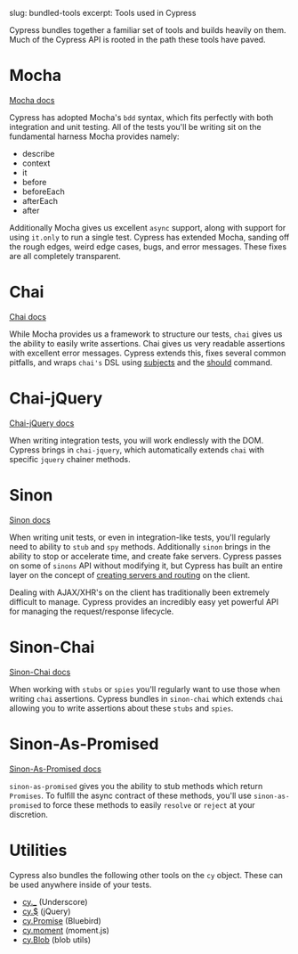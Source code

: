 slug: bundled-tools
excerpt: Tools used in Cypress

Cypress bundles together a familiar set of tools and builds heavily on them. Much of the Cypress API is rooted in the path these tools have paved.

# Mocha

[Mocha docs](http://mochajs.org/)

Cypress has adopted Mocha's `bdd` syntax, which fits perfectly with both integration and unit testing. All of the tests you'll be writing sit on the fundamental harness Mocha provides namely:

* describe
* context
* it
* before
* beforeEach
* afterEach
* after

Additionally Mocha gives us excellent `async` support, along with support for using `it.only` to run a single test. Cypress has extended Mocha, sanding off the rough edges, weird edge cases, bugs, and error messages. These fixes are all completely transparent.

# Chai

[Chai docs](http://chaijs.com/)

While Mocha provides us a framework to structure our tests, `chai` gives us the ability to easily write assertions. Chai gives us very readable assertions with excellent error messages. Cypress extends this, fixes several common pitfalls, and wraps `chai's` DSL using [subjects](https://on.cypress.io/guides/making-assertions) and the [should](https://on.cypress.io/api/should) command.

# Chai-jQuery

[Chai-jQuery docs](https://github.com/chaijs/chai-jquery)

When writing integration tests, you will work endlessly with the DOM. Cypress brings in `chai-jquery`, which automatically extends `chai` with specific `jquery` chainer methods.

# Sinon

[Sinon docs](http://sinonjs.org/)

When writing unit tests, or even in integration-like tests, you'll regularly need to ability to `stub` and `spy` methods. Additionally `sinon` brings in the ability to stop or accelerate time, and create fake servers. Cypress passes on some of `sinons` API without modifying it, but Cypress has built an entire layer on the concept of [creating servers and routing](https://on.cypress.io/guides/network-requests-xhr) on the client.

Dealing with AJAX/XHR's on the client has traditionally been extremely difficult to manage. Cypress provides an incredibly easy yet powerful API for managing the request/response lifecycle.

# Sinon-Chai

[Sinon-Chai docs](https://github.com/domenic/sinon-chai)

When working with `stubs` or `spies` you'll regularly want to use those when writing `chai` assertions. Cypress bundles in `sinon-chai` which extends `chai` allowing you to write assertions about these `stubs` and `spies`.

# Sinon-As-Promised

[Sinon-As-Promised docs](https://github.com/bendrucker/sinon-as-promised)

`sinon-as-promised` gives you the ability to stub methods which return `Promises`. To fulfill the async contract of these methods, you'll use `sinon-as-promised` to force these methods to easily `resolve` or `reject` at your discretion.

# Utilities

Cypress also bundles the following other tools on the `cy` object. These can be used anywhere inside of your tests.

- [cy._](underscore)  (Underscore)
- [cy.$](jquery) (jQuery)
- [cy.Promise](promise) (Bluebird)
- [cy.moment](moment) (moment.js)
- [cy.Blob](blob) (blob utils)